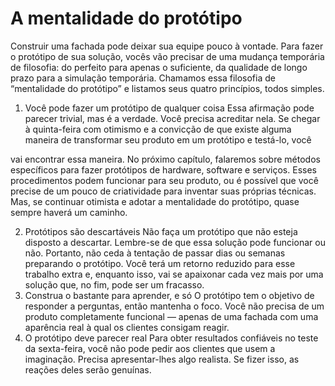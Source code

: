 # A mentalidade do protótipo
Construir uma fachada pode deixar sua equipe pouco à vontade. Para fazer o protótipo de sua solução, vocês vão precisar de uma mudança temporária de filosofia: do perfeito para apenas o suficiente, da qualidade de longo prazo para a
simulação temporária. Chamamos essa filosofia de “mentalidade do protótipo”
e listamos seus quatro princípios, todos simples.
1. Você pode fazer um protótipo de qualquer coisa
Essa afirmação pode parecer trivial, mas é a verdade. Você precisa acreditar
nela. Se chegar à quinta-feira com otimismo e a convicção de que existe
alguma maneira de transformar seu produto em um protótipo e testá-lo, você

vai encontrar essa maneira. No próximo capítulo, falaremos sobre métodos
específicos para fazer protótipos de hardware, software e serviços. Esses
procedimentos podem funcionar para seu produto, ou é possível que você
precise de um pouco de criatividade para inventar suas próprias técnicas. Mas,
se continuar otimista e adotar a mentalidade do protótipo, quase sempre
haverá um caminho.

2. Protótipos são descartáveis
Não faça um protótipo que não esteja disposto a descartar. Lembre-se de que
essa solução pode funcionar ou não. Portanto, não ceda à tentação de passar
dias ou semanas preparando o protótipo. Você terá um retorno reduzido para
esse trabalho extra e, enquanto isso, vai se apaixonar cada vez mais por uma
solução que, no fim, pode ser um fracasso.
3. Construa o bastante para aprender, e só
O protótipo tem o objetivo de responder a perguntas, então mantenha o foco.
Você não precisa de um produto completamente funcional — apenas de uma
fachada com uma aparência real à qual os clientes consigam reagir.
4. O protótipo deve parecer real
Para obter resultados confiáveis no teste da sexta-feira, você não pode pedir
aos clientes que usem a imaginação. Precisa apresentar-lhes algo realista. Se
fizer isso, as reações deles serão genuínas.
